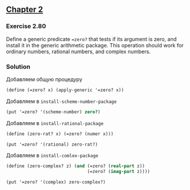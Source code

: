 ## [Chapter 2](../index.md#2-Building-Abstractions-with-Data)

### Exercise 2.80

Define a generic predicate `=zero?` that tests if its argument is zero, and install it in the generic arithmetic package. This operation should work for ordinary numbers, rational numbers, and complex numbers.

### Solution

Добавляем общую процедуру

```scheme
(define (=zero? x) (apply-generic '=zero? x))
```

Добавляем в `install-scheme-number-package`

```scheme
(put '=zero? '(scheme-number) zero?)
```

Добавляем в `install-rational-package`

```scheme
(define (zero-rat? x) (=zero? (numer x)))

(put '=zero? '(rational) zero-rat?)
```

Добавляем в `install-comlex-package`

```scheme
(define (zero-complex? z) (and (=zero? (real-part z))
                               (=zero? (imag-part z))))

(put '=zero? '(complex) zero-complex?)
```

